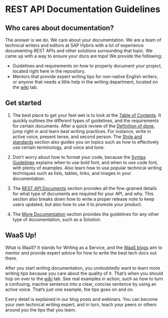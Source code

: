 # REST API Documentation Guidelines

## Who cares about documentation?
The answer is we do. We care about your documentation. We are a team of technical writers and editors at SAP Hybris with a lot of experience documenting REST APIs and other solutions surrounding that topic. We came up with a way to ensure your docs are tops! We provide the following:

* Guidelines and requirements on how to properly document your project, located right here in the repository.
* Mentors that provide expert writing tips for non-native English writers, or anyone that needs a little help in the writing department, located on the [wiki](https://github.com/YaaS/REST_API_Documentation_Guidelines/wiki) tab.

## Get started
1. The best place to get your feet wet is to look at the [Table of Contents](001_Table_of_Contents.html.md#table-of-contents). It quickly outlines the different types of guidelines, and the requirements for certain documents. After a quick review of the [Definition of done](010_About_Style_And_Standards.html.md#definition-of-done), jump right in and learn best writing practices. For instance, write in active voice, present tense, and second person. The [Style and standards](010_About_Style_And_Standards.html.md#style-and-standards) section also guides you on topics such as how to effectively use certain terminology, and voice and tone.

2. Don’t worry about how to format your code, because the [Syntax Guidelines](020_Syntax_Guidelines.html.md) explains when to use bold font, and when to use code font, with plenty of examples. Also learn how to use popular technical writing techniques such as lists, tables, links, and images in your documentation.

3. The [REST API Documents](030_REST_API_Documents.html.md) section provides all the fine-grained details for what type of documents are required for your API, and why. This section also breaks down how to write a proper release note to keep users updated, but also how to use it to promote your product.

4. The [More Documentation](040_More_Documentation.html.md) section provides the guidelines for any other type of documentation, such as a Solution.  

## WaaS Up!
What is WaaS? It stands for Writing as a Service, and the <a href="https://github.com/YaaS/REST_API_Documentation_Guidelines/wiki/001-Table-of-Contents"> WaaS blogs</a> aim to mentor and provide expert advice for how to write the best tech docs out there.

After you start writing documentation, you undoubtedly want to learn more writing tips because you care about the quality of it. That’s when you should hop on over to the [wiki](https://github.com/YaaS/REST_API_Documentation_Guidelines/wiki) tab. See real examples in action, such as how to turn a confusing, inactive sentence into a clear, concise sentence by using an active voice. That’s just one example, the tips goes on and on.

Every detail is explained in our blog posts and webinars. You can become your own technical writing expert, and in turn, teach your peers or others around you the tips that you learn.
